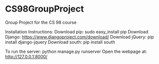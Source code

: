 CS98GroupProject
================

Group Project for the CS 98 course

Installation Instructions: 
Download pip: sudo easy_install pip 
Download Django: https://www.djangoproject.com/download/
Download jQuery: pip install django-jquery
Download south: pip install south 

To run the server: python manage.py runserver
Open the webpage at: http://127.0.0.1:8000/